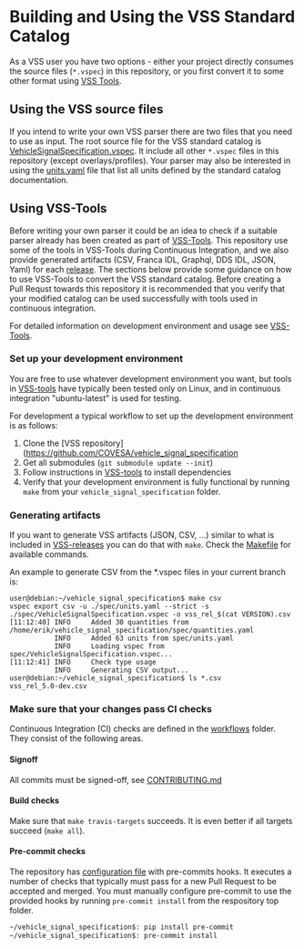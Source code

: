 # Building and Using the VSS Standard Catalog

As a VSS user you have two options - either your project directly consumes the source files (`*.vspec`) in this repository,
or you first convert it to some other format using [VSS Tools](https://github.com/COVESA/vss-tools).

## Using the VSS source files

If you intend to write your own VSS parser there are two files that you need to use as input.
The root source file for the VSS standard catalog is [VehicleSignalSpecification.vspec](spec/VehicleSignalSpecification.vspec).
It include all other `*.vspec` files in this repository (except overlays/profiles).
Your parser may also be interested in using the [units.yaml](spec/units.yaml) file that list all units defined by the
standard catalog documentation.

## Using VSS-Tools

Before writing your own parser it could be an idea to check if a suitable parser already has been created as part of
[VSS-Tools](https://github.com/COVESA/vss-tools). This repository use some of the tools in VSS-Tools during Continuous
Integration, and we also provide generated artifacts (CSV, Franca IDL, Graphql, DDS IDL, JSON, Yaml) for each
[release](https://github.com/COVESA/vehicle_signal_specification/releases).
The sections below provide some guidance on how to use VSS-Tools to convert the VSS standard catalog.
Before creating a Pull Requst towards this repository it is recommended that you verify that your modified catalog
can be used successfully with tools used in continuous integration.

For detailed information on development environment and usage see [VSS-Tools](https://github.com/COVESA/vss-tools).

### Set up your development environment

You are free to use whatever development environment you want, but tools in [VSS-tools](https://github.com/COVESA/vss-tools)
have typically been tested only on Linux, and in continuous integration "ubuntu-latest" is used for testing.

For development a typical workflow to set up the development environment is as follows:

1. Clone the [VSS repository](https://github.com/COVESA/vehicle_signal_specification
2. Get all submodules (`git submodule update --init`)
3. Follow instructions in [VSS-tools](https://github.com/COVESA/vss-tools/blob/master/README.md) to install dependencies
4. Verify that your development environment is fully functional by running `make` from your `vehicle_signal_specification` folder.

### Generating artifacts

If you want to generate VSS artifacts (JSON, CSV, ...) similar to what is included in
[VSS-releases](https://github.com/COVESA/vehicle_signal_specification/releases) you can do that with `make`.
Check the [Makefile](Makefile) for available commands.

An example to generate CSV from the *.vspec files in your current branch is:

```
user@debian:~/vehicle_signal_specification$ make csv
vspec export csv -u ./spec/units.yaml --strict -s ./spec/VehicleSignalSpecification.vspec -o vss_rel_$(cat VERSION).csv
[11:12:40] INFO     Added 30 quantities from /home/erik/vehicle_signal_specification/spec/quantities.yaml
           INFO     Added 63 units from spec/units.yaml
           INFO     Loading vspec from spec/VehicleSignalSpecification.vspec...
[11:12:41] INFO     Check type usage
           INFO     Generating CSV output...
user@debian:~/vehicle_signal_specification$ ls *.csv
vss_rel_5.0-dev.csv
```

### Make sure that your changes pass CI checks

Continuous Integration (CI) checks are defined in the [workflows](.github/workflows) folder.
They consist of the following areas.

#### Signoff
All commits must be signed-off, see [CONTRIBUTING.md](CONTRIBUTING.md)

#### Build checks
Make sure that `make travis-targets` succeeds. It is even better if all targets succeed (`make all`).

#### Pre-commit checks
The repository has [configuration file](.pre-commit-config.yaml) with pre-commits hooks.
It executes a number of checks that typically must pass for a new Pull Request to be accepted and merged.
You must manually configure pre-commit to use the provided hooks by running `pre-commit install` from the
respository top folder.

```bash
~/vehicle_signal_specification$: pip install pre-commit
~/vehicle_signal_specification$: pre-commit install
```
